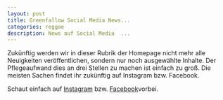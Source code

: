 ```yaml
---
layout: post
title: Greenfallow Social Media News...
categories: reggae
description: News auf Social Media  ...
---
```


Zukünftig werden wir in dieser Rubrik der Homepage nicht mehr alle Neuigkeiten veröffentlichen, sondern nur noch ausgewählte Inhalte. Der Pflegeaufwand dies an drei Stellen zu machen ist einfach zu groß. Die meisten Sachen findet ihr zukünftig auf Instagram bzw. Facebook. 

<p>Schaut einfach auf <a href="https://www.instagram.com/greenfallow_labradors/">Instagram</a> bzw. <a href="https://www.facebook.com/bernd.grunefeld.5/"> Facebook</a>vorbei.</p>


